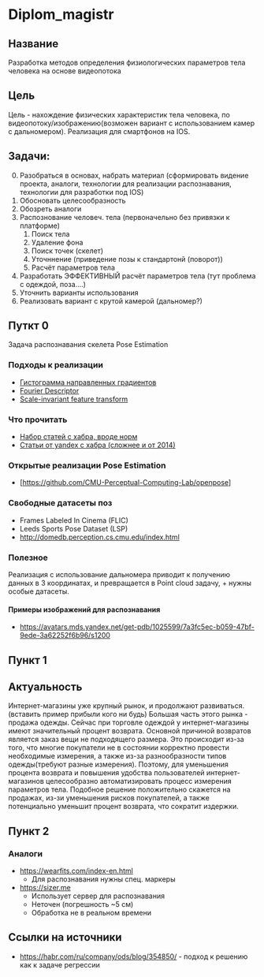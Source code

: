 # Diplom_magistr

## Название
Разработка методов определения физиологических параметров тела человека на основе видеопотока 

## Цель
Цель - нахождение физических характеристик тела человека, по видеопотоку/изображению(возможен вариант с использованием камер с дальномером). Реализация для смартфонов на IOS.


## Задачи:
0. Разобраться в основах, набрать материал (сформировать видение проекта, аналоги, технологии для реализации распознавания, технологии для разработки под IOS) 
1. Обосновать целесообразность
2. Обозреть аналоги
3. Распознование человеч. тела (первоначельно без привязки к платформе)
    1. Поиск тела
    2. Удаление фона
    3. Поиск точек (скелет)
    4. Уточннение (приведение позы к стандартонй (поворот))
    5. Расчёт параметров тела
4. Разработать ЭФФЕКТИВНЫЙ расчёт параметров тела (тут проблема с одеждой, поза....)
5. Уточнить варианты использования
6. Реализовать вариант с крутой камерой (дальномер?)

## Путкт 0

Задача распознавания скелета Pose Estimation

### Подходы к реализации

- [Гистограмма направленных градиентов](https://ru.wikipedia.org/wiki/Гистограмма_направленных_градиентов)
- [Fourier Descriptor](http://fourier.eng.hmc.edu/e161/lectures/fd/node1.html)
- [Scale-invariant feature transform](https://en.wikipedia.org/wiki/Scale-invariant_feature_transform)



### Что прочитать
- [Набор статей c хабра, вроде норм](https://habr.com/ru/company/ods/blog/322626/)
- [Статьи от yandex с хабра (сложнее и от 2014)](https://habr.com/ru/company/yandex/blog/208034/)
    


### Открытые реализации Pose Estimation
- [https://github.com/CMU-Perceptual-Computing-Lab/openpose]



### Свободные датасеты поз
- Frames Labeled In Cinema (FLIC)
- Leeds Sports Pose Dataset (LSP)
- http://domedb.perception.cs.cmu.edu/index.html

### Полезное

Реализация с использование дальномера приводит к получению данных в 3 координатах, и превращается в Point cloud задачу, + нужны особые датасеты.

#### Примеры изображений для распознавания
- https://avatars.mds.yandex.net/get-pdb/1025599/7a3fc5ec-b059-47bf-9ede-3a62252f6b96/s1200

## Пункт 1
## Актуальность
Интернет-магазины уже крупный рынок, и продолжают развиваться. (вставить пример прибыли кого ни будь) Большая часть этого рынка - продажа одежды. Сейчас при торговле одеждой у интернет-магазины имеют значительный процент возврата. Основной причиной возвратов является заказ вещи не подходящего размера. Это происходит из-за того, что многие покупатели не в состоянии корректно провести необходимые измерения, а также из-за разнообразности типов одежды(требуют разные измерения). Поэтому, для уменьшения процента возврата и повышения удобства пользователей интернет-магазинов целесообразно автоматизировать процесс измерения параметров тела. Подобное решение положительно скажется на продажах, из-зи уменьшения рисков покупателей, а также потенциально уменьшит процент возврата, что сократит издержки.



## Пункт 2
### Аналоги

- https://wearfits.com/index-en.html 
    - Для распознавания нужны спец. маркеры
- https://sizer.me
    - Использует сервер для распознавания
    - Неточен (погрешность ~5 см)
    - Обработка не в реальном времени


## Ссылки на источники
- https://habr.com/ru/company/ods/blog/354850/ - подход к решению как к задаче регрессии
